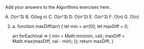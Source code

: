 Add your answers to the Algorithms exercises here..

A. O(n^3)
B. O(log n)
C. O(n^3)
D. O(n^2)
E. O(n^3)
F. O(n)
G. O(n)

2. a. function maxDiff(arr) {
    let min = arr[0];
    let maxDiff = 0;

    arr.forEach(val => {
        min = Math.min(min, val);
        maxDiff = Math.max(maxDiff, val - min);
    });
    return maxDiff;
}

